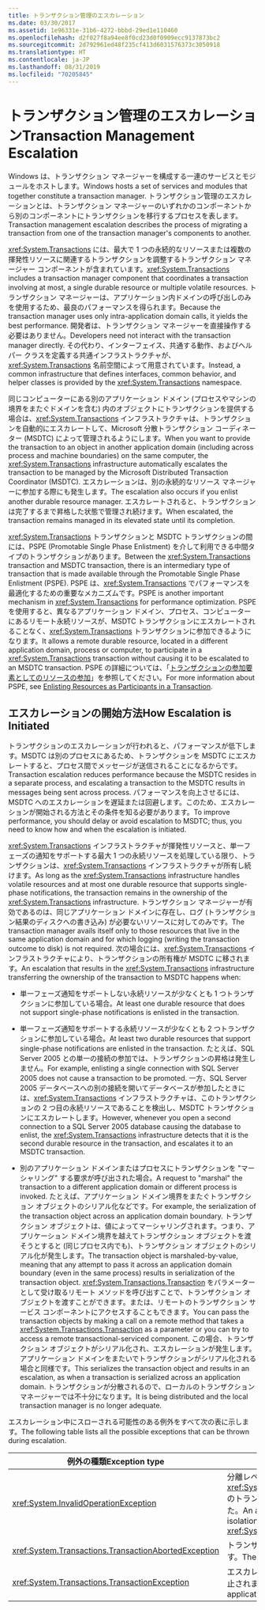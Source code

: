 ```yaml
---
title: トランザクション管理のエスカレーション
ms.date: 03/30/2017
ms.assetid: 1e96331e-31b6-4272-bbbd-29ed1e110460
ms.openlocfilehash: d2f027f8a94ee8f0cd23d0f0909ecc9137873bc2
ms.sourcegitcommit: 2d792961ed48f235cf413d6031576373c3050918
ms.translationtype: HT
ms.contentlocale: ja-JP
ms.lasthandoff: 08/31/2019
ms.locfileid: "70205845"
---
```

# <a name="transaction-management-escalation"></a><span data-ttu-id="5d546-102">トランザクション管理のエスカレーション</span><span class="sxs-lookup"><span data-stu-id="5d546-102">Transaction Management Escalation</span></span>
<span data-ttu-id="5d546-103">Windows は、トランザクション マネージャーを構成する一連のサービスとモジュールをホストします。</span><span class="sxs-lookup"><span data-stu-id="5d546-103">Windows hosts a set of services and modules that together constitute a transaction manager.</span></span> <span data-ttu-id="5d546-104">トランザクション管理のエスカレーションとは、トランザクション マネージャーのいずれかのコンポーネントから別のコンポーネントにトランザクションを移行するプロセスを表します。</span><span class="sxs-lookup"><span data-stu-id="5d546-104">Transaction management escalation describes the process of migrating a transaction from one of the transaction manager's components to another.</span></span>  
  
 <span data-ttu-id="5d546-105"><xref:System.Transactions> には、最大で 1 つの永続的なリソースまたは複数の揮発性リソースに関連するトランザクションを調整するトランザクション マネージャー コンポーネントが含まれています。</span><span class="sxs-lookup"><span data-stu-id="5d546-105"><xref:System.Transactions> includes a transaction manager component that coordinates a transaction involving at most, a single durable resource or multiple volatile resources.</span></span> <span data-ttu-id="5d546-106">トランザクション マネージャーは、アプリケーション内ドメインの呼び出しのみを使用するため、最良のパフォーマンスを得られます。</span><span class="sxs-lookup"><span data-stu-id="5d546-106">Because the transaction manager uses only intra-application domain calls, it yields the best performance.</span></span> <span data-ttu-id="5d546-107">開発者は、トランザクション マネージャーを直接操作する必要はありません。</span><span class="sxs-lookup"><span data-stu-id="5d546-107">Developers need not interact with the transaction manager directly.</span></span> <span data-ttu-id="5d546-108">その代わり、インターフェイス、共通する動作、およびヘルパー クラスを定義する共通インフラストラクチャが、<xref:System.Transactions> 名前空間によって用意されています。</span><span class="sxs-lookup"><span data-stu-id="5d546-108">Instead, a common infrastructure that defines interfaces, common behavior, and helper classes is provided by the <xref:System.Transactions> namespace.</span></span>  
  
 <span data-ttu-id="5d546-109">同じコンピューターにある別のアプリケーション ドメイン (プロセスやマシンの境界をまたぐドメインを含む) 内のオブジェクトにトランザクションを提供する場合は、<xref:System.Transactions> インフラストラクチャは、トランザクションを自動的にエスカレートして、Microsoft 分散トランザクション コーディネーター (MSDTC) によって管理されるようにします。</span><span class="sxs-lookup"><span data-stu-id="5d546-109">When you want to provide the transaction to an object in another application domain (including across process and machine boundaries) on the same computer, the <xref:System.Transactions> infrastructure automatically escalates the transaction to be managed by the Microsoft Distributed Transaction Coordinator (MSDTC).</span></span> <span data-ttu-id="5d546-110">エスカレーションは、別の永続的なリソース マネージャーに参加する際にも発生します。</span><span class="sxs-lookup"><span data-stu-id="5d546-110">The escalation also occurs if you enlist another durable resource manager.</span></span> <span data-ttu-id="5d546-111">エスカレートされると、トランザクションは完了するまで昇格した状態で管理され続けます。</span><span class="sxs-lookup"><span data-stu-id="5d546-111">When escalated, the transaction remains managed in its elevated state until its completion.</span></span>  
  
 <span data-ttu-id="5d546-112"><xref:System.Transactions> トランザクションと MSDTC トランザクションの間には、PSPE (Promotable Single Phase Enlistment) を介して利用できる中間タイプのトランザクションがあります。</span><span class="sxs-lookup"><span data-stu-id="5d546-112">Between the <xref:System.Transactions> transaction and MSDTC transaction, there is an intermediary type of transaction that is made available through the Promotable Single Phase Enlistment (PSPE).</span></span> <span data-ttu-id="5d546-113">PSPE は、<xref:System.Transactions> でパフォーマンスを最適化するための重要なメカニズムです。</span><span class="sxs-lookup"><span data-stu-id="5d546-113">PSPE is another important mechanism in <xref:System.Transactions> for performance optimization.</span></span> <span data-ttu-id="5d546-114">PSPE を使用すると、異なるアプリケーション ドメイン、プロセス、コンピューターにあるリモート永続リソースが、MSDTC トランザクションにエスカレートされることなく、<xref:System.Transactions> トランザクションに参加できるようになります。</span><span class="sxs-lookup"><span data-stu-id="5d546-114">It allows a remote durable resource, located in a different application domain, process or computer, to participate in a <xref:System.Transactions> transaction without causing it to be escalated to an MSDTC transaction.</span></span> <span data-ttu-id="5d546-115">PSPE の詳細については、「[トランザクションの参加要素としてのリソースの参加](enlisting-resources-as-participants-in-a-transaction.md)」を参照してください。</span><span class="sxs-lookup"><span data-stu-id="5d546-115">For more information about PSPE, see [Enlisting Resources as Participants in a Transaction](enlisting-resources-as-participants-in-a-transaction.md).</span></span>  
  
## <a name="how-escalation-is-initiated"></a><span data-ttu-id="5d546-116">エスカレーションの開始方法</span><span class="sxs-lookup"><span data-stu-id="5d546-116">How Escalation is Initiated</span></span>  
 <span data-ttu-id="5d546-117">トランザクションのエスカレーションが行われると、パフォーマンスが低下します。MSDTC は別のプロセスにあるため、トランザクションを MSDTC にエスカレートすると、プロセス間でメッセージが送信されることになるからです。</span><span class="sxs-lookup"><span data-stu-id="5d546-117">Transaction escalation reduces performance because the MSDTC resides in a separate process, and escalating a transaction to the MSDTC results in messages being sent across process.</span></span> <span data-ttu-id="5d546-118">パフォーマンスを向上させるには、MSDTC へのエスカレーションを遅延または回避します。このため、エスカレーションが開始される方法とその条件を知る必要があります。</span><span class="sxs-lookup"><span data-stu-id="5d546-118">To improve performance, you should delay or avoid escalation to MSDTC; thus, you need to know how and when the escalation is initiated.</span></span>  
  
 <span data-ttu-id="5d546-119"><xref:System.Transactions> インフラストラクチャが揮発性リソースと、単一フェーズの通知をサポートする最大 1 つの永続リソースを処理している限り、トランザクションは、<xref:System.Transactions> インフラストラクチャが所有し続けます。</span><span class="sxs-lookup"><span data-stu-id="5d546-119">As long as the <xref:System.Transactions> infrastructure handles volatile resources and at most one durable resource that supports single-phase notifications, the transaction remains in the ownership of the <xref:System.Transactions> infrastructure.</span></span> <span data-ttu-id="5d546-120">トランザクション マネージャーが有効であるのは、同じアプリケーション ドメインに存在し、ログ (トランザクション結果のディスクへの書き込み) が必要ないリソースに対してのみです。</span><span class="sxs-lookup"><span data-stu-id="5d546-120">The transaction manager avails itself only to those resources that live in the same application domain and for which logging (writing the transaction outcome to disk) is not required.</span></span> <span data-ttu-id="5d546-121">次の場合には、<xref:System.Transactions> インフラストラクチャにより、トランザクションの所有権が MSDTC に移されます。</span><span class="sxs-lookup"><span data-stu-id="5d546-121">An escalation that results in the <xref:System.Transactions> infrastructure transferring the ownership of the transaction to MSDTC happens when:</span></span>  
  
- <span data-ttu-id="5d546-122">単一フェーズ通知をサポートしない永続リソースが少なくとも 1 つトランザクションに参加している場合。</span><span class="sxs-lookup"><span data-stu-id="5d546-122">At least one durable resource that does not support single-phase notifications is enlisted in the transaction.</span></span>  
  
- <span data-ttu-id="5d546-123">単一フェーズ通知をサポートする永続リソースが少なくとも 2 つトランザクションに参加している場合。</span><span class="sxs-lookup"><span data-stu-id="5d546-123">At least two durable resources that support single-phase notifications are enlisted in the transaction.</span></span> <span data-ttu-id="5d546-124">たとえば、SQL Server 2005 との単一の接続の参加では、トランザクションの昇格は発生しません。</span><span class="sxs-lookup"><span data-stu-id="5d546-124">For example, enlisting a single connection with SQL Server 2005 does not cause a transaction to be promoted.</span></span> <span data-ttu-id="5d546-125">一方、SQL Server 2005 データベースへの別の接続を開いてデータベースが参加したときには、<xref:System.Transactions> インフラストラクチャは、このトランザクションの 2 つ目の永続リソースであることを検出し、MSDTC トランザクションにエスカレートします。</span><span class="sxs-lookup"><span data-stu-id="5d546-125">However, whenever you open a second connection to a SQL Server 2005 database causing the database to enlist, the <xref:System.Transactions> infrastructure detects that it is the second durable resource in the transaction, and escalates it to an MSDTC transaction.</span></span>  
  
- <span data-ttu-id="5d546-126">別のアプリケーション ドメインまたはプロセスにトランザクションを "マーシャリング" する要求が呼び出された場合。</span><span class="sxs-lookup"><span data-stu-id="5d546-126">A request to "marshal" the transaction to a different application domain or different process is invoked.</span></span> <span data-ttu-id="5d546-127">たとえば、アプリケーション ドメイン境界をまたぐトランザクション オブジェクトのシリアル化などです。</span><span class="sxs-lookup"><span data-stu-id="5d546-127">For example, the serialization of the transaction object across an application domain boundary.</span></span> <span data-ttu-id="5d546-128">トランザクション オブジェクトは、値によってマーシャリングされます。つまり、アプリケーション ドメイン境界を越えてトランザクション オブジェクトを渡そうとすると (同じプロセス内でも)、トランザクション オブジェクトのシリアル化が発生します。</span><span class="sxs-lookup"><span data-stu-id="5d546-128">The transaction object is marshaled-by-value, meaning that any attempt to pass it across an application domain boundary (even in the same process) results in serialization of the transaction object.</span></span> <span data-ttu-id="5d546-129"><xref:System.Transactions.Transaction> をパラメーターとして受け取るリモート メソッドを呼び出すことで、トランザクション オブジェクトを渡すことができます。または、リモートのトランザクション サービス コンポーネントにアクセスすることもできます。</span><span class="sxs-lookup"><span data-stu-id="5d546-129">You can pass the transaction objects by making a call on a remote method that takes a <xref:System.Transactions.Transaction> as a parameter or you can try to access a remote transactional-serviced component.</span></span> <span data-ttu-id="5d546-130">この場合、トランザクション オブジェクトがシリアル化され、エスカレーションが発生します。アプリケーション ドメインをまたいでトランザクションがシリアル化される場合と同様です。</span><span class="sxs-lookup"><span data-stu-id="5d546-130">This serializes the transaction object and results in an escalation, as when a transaction is serialized across an application domain.</span></span> <span data-ttu-id="5d546-131">トランザクションが分散されるので、ローカルのトランザクション マネージャーでは不十分になります。</span><span class="sxs-lookup"><span data-stu-id="5d546-131">It is being distributed and the local transaction manager is no longer adequate.</span></span>  
  
 <span data-ttu-id="5d546-132">エスカレーション中にスローされる可能性のある例外をすべて次の表に示します。</span><span class="sxs-lookup"><span data-stu-id="5d546-132">The following table lists all the possible exceptions that can be thrown during escalation.</span></span>  
  
|<span data-ttu-id="5d546-133">例外の種類</span><span class="sxs-lookup"><span data-stu-id="5d546-133">Exception type</span></span>|<span data-ttu-id="5d546-134">条件</span><span class="sxs-lookup"><span data-stu-id="5d546-134">Condition</span></span>|  
|--------------------|---------------|  
|<xref:System.InvalidOperationException>|<span data-ttu-id="5d546-135">分離レベルが <xref:System.Transactions.IsolationLevel.Snapshot> のトランザクションをエスカレートしようとしました。</span><span class="sxs-lookup"><span data-stu-id="5d546-135">An attempt to escalate a transaction with isolation level equal to <xref:System.Transactions.IsolationLevel.Snapshot>.</span></span>|  
|<xref:System.Transactions.TransactionAbortedException>|<span data-ttu-id="5d546-136">トランザクション マネージャーがダウンしています。</span><span class="sxs-lookup"><span data-stu-id="5d546-136">The transaction manager is down.</span></span>|  
|<xref:System.Transactions.TransactionException>|<span data-ttu-id="5d546-137">エスカレーションが失敗し、アプリケーションが中止されます。</span><span class="sxs-lookup"><span data-stu-id="5d546-137">The escalation fails and the application is aborted.</span></span>|
